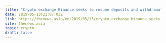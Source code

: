 ```yaml
---
title: "Crypto exchange Binance seeks to resume deposits and withdrawals on May 14"
date: 2019-05-13T21:07:03Z
link: https://thenews.asia/en/2019/05/13/crypto-exchange-binance-seeks-to-resume-deposits-and-withdrawals-on-may-14-1836/?utm_medium=RSS&utm_source=hune
site: thenews.asia
topic: crypto
draft: false
---
```

